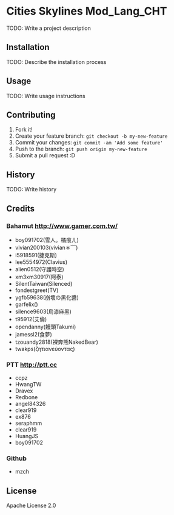 # Cities Skylines Mod_Lang_CHT


TODO: Write a project description

## Installation

TODO: Describe the installation process

## Usage

TODO: Write usage instructions

## Contributing

1. Fork it!
2. Create your feature branch: `git checkout -b my-new-feature`
3. Commit your changes: `git commit -am 'Add some feature'`
4. Push to the branch: `git push origin my-new-feature`
5. Submit a pull request :D

## History

TODO: Write history

## Credits

### Bahamut http://www.gamer.com.tw/
* boy091702(雪人。橘痕ㄦ)
* vivian200103(vivian＊﹋)
* i5918591(捷克斯)
* lee5554972(Clavius)
* alien0512(守護時空)
* xm3xm30917(阿泰)
* SilentTaiwan(Silenced)
* fondestgreet(TV)
* ygfb59638(崩壞の黑化醬)
* garfelix()
* silence9603(烏漆麻黑)
* t95912(艾倫)
* opendanny(饅頭Takumi)
* jamessl2(食夢)
* tzouandy2818(裸奔熊NakedBear)
* twakps(ζητιανεύοντας)

### PTT http://ptt.cc
* ccpz
* HwangTW
* Dravex
* Redbone
* angel84326
* clear919
* ex876
* seraphmm
* clear919
* HuangJS
* boy091702

### Github
* mzch

## License

Apache License 2.0
